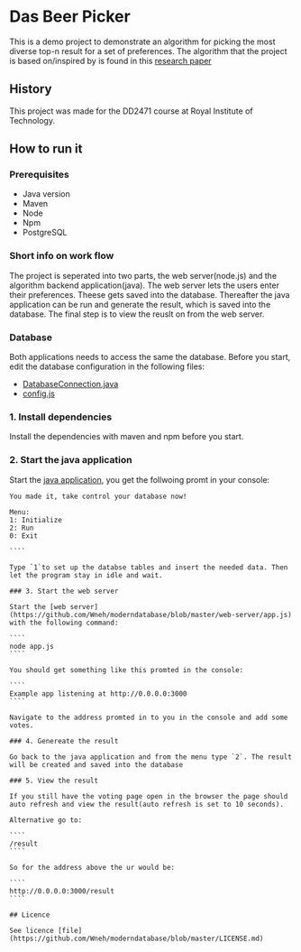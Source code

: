 # Das Beer Picker

This is a demo project to demonstrate an algorithm for picking the most diverse top-n result for a set of preferences. The algorithm that the project is based on/inspired by is found in this [research paper](https://www.idi.ntnu.no/~noervaag/papers/EDBT2015.pdf)

## History
This project was made for the DD2471 course at Royal Institute of Technology.

## How to run it

### Prerequisites

* Java version
* Maven
* Node
* Npm
* PostgreSQL

### Short info on work flow

The project is seperated into two parts, the web server(node.js) and the algorithm backend application(java). The web server lets the users enter their preferences. Theese gets saved into the database. Thereafter the java application can be run and generate the result, which is saved into the database. The final step is to view the reuslt on from the web server.

### Database

Both applications needs to access the same the database. Before you start, edit the database configuration in the following files:

* [DatabaseConnection.java](https://github.com/Wneh/moderndatabase/blob/master/src/utils/DatabaseConnection.java#L19-L22)
* [config.js](https://github.com/Wneh/moderndatabase/blob/master/web-server/config/config.js#L2)

### 1. Install dependencies

Install the dependencies with maven and npm before you start.

### 2. Start the java application

Start the [java application](https://github.com/Wneh/moderndatabase/blob/master/src/main/Main.java), you get the follwoing promt in your console:

`````
You made it, take control your database now!

Menu:
1: Initialize
2: Run
0: Exit

````

Type `1`to set up the databse tables and insert the needed data. Then let the program stay in idle and wait.

### 3. Start the web server

Start the [web server](https://github.com/Wneh/moderndatabase/blob/master/web-server/app.js) with the following command:

````
node app.js
````

You should get something like this promted in the console:

````
Example app listening at http://0.0.0.0:3000
````

Navigate to the address promted in to you in the console and add some votes.

### 4. Genereate the result

Go back to the java application and from the menu type `2`. The result will be created and saved into the database

### 5. View the result

If you still have the voting page open in the browser the page should auto refresh and view the result(auto refresh is set to 10 seconds).

Alternative go to:

````
/result
````

So for the address above the ur would be:

````
http://0.0.0.0:3000/result
````

## Licence

See licence [file](https://github.com/Wneh/moderndatabase/blob/master/LICENSE.md)





